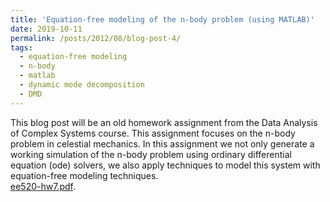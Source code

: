 ```yaml
---
title: 'Equation-free modeling of the n-body problem (using MATLAB)'
date: 2019-10-11
permalink: /posts/2012/08/blog-post-4/
tags:
  - equation-free modeling
  - n-body
  - matlab
  - dynamic mode decomposition
  - DMD
---
```

This blog post will be an old homework assignment from the Data Analysis of Complex Systems course. This assignment focuses on the n-body problem in celestial mechanics. In this assignment we not only generate a working simulation of the n-body problem using ordinary differential equation (ode) solvers, we also apply techniques to model this system with equation-free modeling techniques.  
[ee520-hw7.pdf](http://mackkv.github.io/files/ee520-hw7.pdf).
